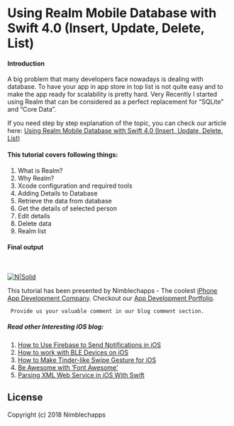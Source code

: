 # Using Realm Mobile Database with Swift 4.0 (Insert, Update, Delete, List)

#### **Introduction**

A big problem that many developers face nowadays is dealing with database. To have your app in app store in top list is not quite easy and to make the app ready for scalability is pretty hard. Very Recently I started using Realm that can be considered as a perfect replacement for “SQLite” and “Core Data”.

If you need step by step explanation of the topic, you can check our article here: [Using Realm Mobile Database with Swift 4.0 (Insert, Update, Delete, List)](https://insights.nimblechapps.com/app-development/ios-app-development/using-realm-mobile-database-with-swift-4-0-insert-update-delete-list)


#### **This tutorial covers following things:**
1.	What is Realm?
2.	Why Realm?
3.	Xcode configuration and required tools
4.	Adding Details to Database
5.	Retrieve the data from database
6.	Get the details of selected person
7.	Edit details
8.	Delete data
9.	Realm list

#### **Final output**
<br/>

[![N|Solid](https://insights.nimblechapps.com/wp-content/uploads/2018/02/Final-output-Using-Realm-Mobile-Database.png)](https://insights.nimblechapps.com/app-development/ios-app-development/using-realm-mobile-database-with-swift-4-0-insert-update-delete-list)

This tutorial has been presented by Nimblechapps - The coolest [iPhone App Development Company](https://www.nimblechapps.com/ios-app-development-company). Checkout our [App Development Portfolio](https://www.nimblechapps.com/portfolio/mobile-app-development).

     Provide us your valuable comment in our blog comment section.

##### **Read other Interesting iOS blog:**
1.	[How to Use Firebase to Send Notifications in iOS](https://insights.nimblechapps.com/app-development/ios-app-development/how-to-use-firebase-to-send-notifications-in-ios)
2.	[How to work with BLE Devices on iOS](https://insights.nimblechapps.com/app-development/ios-app-development/how-to-work-with-ble-devices-on-ios)
3.	[How to Make Tinder-like Swipe Gesture for iOS](https://insights.nimblechapps.com/app-development/ios-app-development/how-to-make-tinder-like-swipe-gesture-for-ios)
4.	[Be Awesome with ‘Font Awesome'](https://insights.nimblechapps.com/app-development/ios-app-development/awesome-font-ios)
5.	[Parsing XML Web Service in iOS With Swift](https://insights.nimblechapps.com/app-development/ios-app-development/parsing-xml-web-service-ios-swift)

## **License**

Copyright (c) 2018 Nimblechapps
